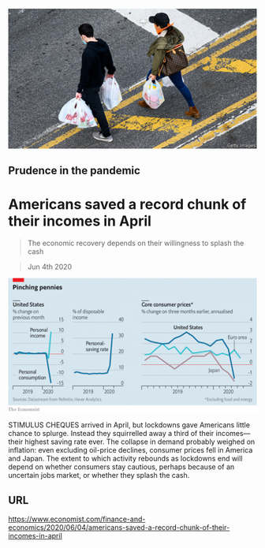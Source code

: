 ![](./images/20200606_FNP503.jpg)

## Prudence in the pandemic

# Americans saved a record chunk of their incomes in April

> The economic recovery depends on their willingness to splash the cash

> Jun 4th 2020



![](./images/20200606_FNC826.png)

STIMULUS CHEQUES arrived in April, but lockdowns gave Americans little chance to splurge. Instead they squirrelled away a third of their incomes—their highest saving rate ever. The collapse in demand probably weighed on inflation: even excluding oil-price declines, consumer prices fell in America and Japan. The extent to which activity rebounds as lockdowns end will depend on whether consumers stay cautious, perhaps because of an uncertain jobs market, or whether they splash the cash.

## URL

https://www.economist.com/finance-and-economics/2020/06/04/americans-saved-a-record-chunk-of-their-incomes-in-april
